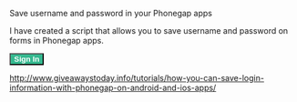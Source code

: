 Save username and password in your Phonegap apps

I have created a script that allows you to save username and password on forms in Phonegap apps.

<!doctype html>
<html>
<head>
<meta charset="utf-8">
<title>Save login information</title>
<script language="javascript">
function logi()
{
var eg = $("#email").val();
var pa = $("#pass").val();
localStorage.setItem("email", eg);
localStorage.removeItem("email");
localStorage.setItem("pass", pa);
localStorage.removeItem("pass");
try {
localStorage.setItem("email", eg);
localStorage.setItem("pass", pa);
} catch (e) {
if (e == QUOTA_EXCEEDED_ERR) {
}
}
if (typeof(localStorage) == 'undefined' ) {
alert('Your browser does not support HTML5 localStorage. Try upgrading.');
} else {
try {
localStorage.setItem("email", eg);
localStorage.setItem("pass", pa);
} catch (e) {
if (e == QUOTA_EXCEEDED_ERR) {
alert('Quota exceeded!');
}
}
}
}
</script>
</head>
<body>
<form method="post">
<script language="javascript">
if(localStorage.getItem("email"))
{
document.write('<input type="text" class="text" id="email" value="'+localStorage.getItem("email")+'" />');
}
else
{
document.write('<input type="text" class="text" id="email" placeholder="Email" />');
}
if(localStorage.getItem("pass"))
{
document.write('<input type="password" class="text" id="pass" value="'+localStorage.getItem("pass")+'" />');
}
else
{
document.write('<input type="password" class="text" id="pass" placeholder="Password" />');
}
</script>
<input type="button" onClick="logi()" class="text" style="background: #35b88f;color:#FFF;font-weight:bold" value="Sign In">
</form>
</body>
</html>

http://www.giveawaystoday.info/tutorials/how-you-can-save-login-information-with-phonegap-on-android-and-ios-apps/
